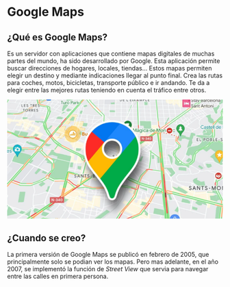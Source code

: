 # Google Maps

## ¿Qué es Google Maps?
Es un servidor con aplicaciones que contiene mapas digitales de muchas partes del mundo, ha sido desarrollado por Google. Esta aplicación permite buscar direcciones de hogares, locales, tiendas... Estos mapas permiten elegir un destino y mediante indicaciones llegar al punto final. Crea las rutas para coches, motos, bicicletas, transporte público e ir andando. Te da a elegir entre las mejores rutas teniendo en cuenta el tráfico entre otros.

![imagen](https://github.com/estebanantinolo/SMX2-M8UF1A1-HistoriaWeb-a-o-GoogleMaps-EstebanAnti-olo/blob/main/maps.png) 

## ¿Cuando se creo?
La primera versión de Google Maps se publicó en febrero de 2005, que principalmente solo se podian ver los mapas. Pero mas adelante, en el año 2007, se implementó la función de *Street View* que servia para navegar entre las calles en primera persona.